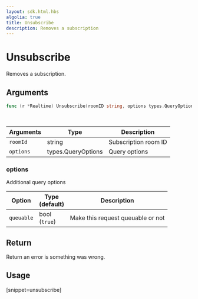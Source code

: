 ```yaml
---
layout: sdk.html.hbs
algolia: true
title: Unsubscribe
description: Removes a subscription
---
```


# Unsubscribe

Removes a subscription.

## Arguments

```go
func (r *Realtime) Unsubscribe(roomID string, options types.QueryOptions) error
```

<br/>

| Arguments    | Type    | Description |
|--------------|---------|-------------|
| `roomId` | string| Subscription room ID  |
| `options` | types.QueryOptions | Query options |

### options

Additional query options

| Option     | Type<br/>(default)    | Description                       |
| ---------- | ------- | --------------------------------- |
| `queuable` | bool<br/>(`true`) | Make this request queuable or not |

## Return

Return an error is something was wrong.

## Usage

[snippet=unsubscribe]
